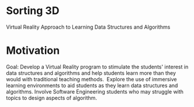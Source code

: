 # Sorting 3D
Virtual Reality Approach to Learning Data Structures and Algorithms
# Motivation
Goal: Develop a Virtual Reality program to stimulate the students' interest in data structures and algorithms and help students learn more than they would with traditional teaching methods.  
Explore the use of immersive learning environments to aid students as they learn data structures and algorithms.
Involve Software Engineering students who may struggle with topics to design aspects of algorithm.
